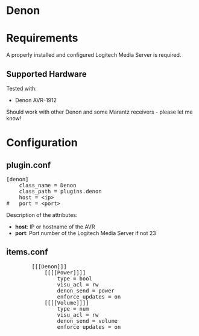 # Denon

# Requirements

A properly installed and configured Logitech Media Server is required.

## Supported Hardware

Tested with:
* Denon AVR-1912

Should work with other Denon and some Marantz receivers - please let me know!

# Configuration

## plugin.conf

<pre>
[denon]
    class_name = Denon
    class_path = plugins.denon
    host = &lt;ip&gt;
#   port = &lt;port&gt;
</pre>

Description of the attributes:

* __host__: IP or hostname of the AVR
* __port__: Port number of the Logitech Media Server if not 23

## items.conf

<pre>
		[[[Denon]]]
			[[[[Power]]]]
				type = bool
				visu_acl = rw
				denon_send = power
				enforce_updates = on
			[[[[Volume]]]]
				type = num
				visu_acl = rw
				denon_send = volume
				enforce_updates = on
</pre>
